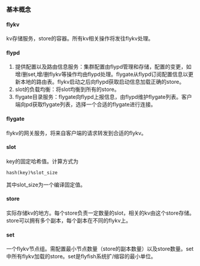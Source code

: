 ### 基本概念

#### flykv

kv存储服务，store的容器。所有kv相关操作将发往flykv处理。

#### flypd

1. 提供配置以及路由信息服务：集群配置由flypd管理和存储，配置的变更，如增/删set,增/删flykv等操作均由flypd处理。flygate从flypd订阅配置信息以更新本地的路由表。flykv启动之后向flypd获取启动信息加载正确的store。
2. slot的负载均衡：将slot均衡到所有的store。
3. flygate目录服务：flygate向flypd上报信息，由flypd维护flygate列表。客户端向pd获取flygate列表，选择一个合适的flygate进行连接。

#### flygate

flykv的网关服务，将来自客户端的请求转发到合适的flykv。

#### slot

key的固定哈希值。计算方式为

`hash(key)%slot_size`

其中slot_size为一个编译固定值。

#### store

实际存储kv的地方。每个store负责一定数量的slot，相关的kv由这个store存储。store可以拥有多个副本，每个副本在不同的flykv上。

#### set

一个flykv节点组。需配置最小节点数量（store的副本数量）以及store数量。set中所有flykv加载的store。set是flyfish系统扩/缩容的最小单位。

